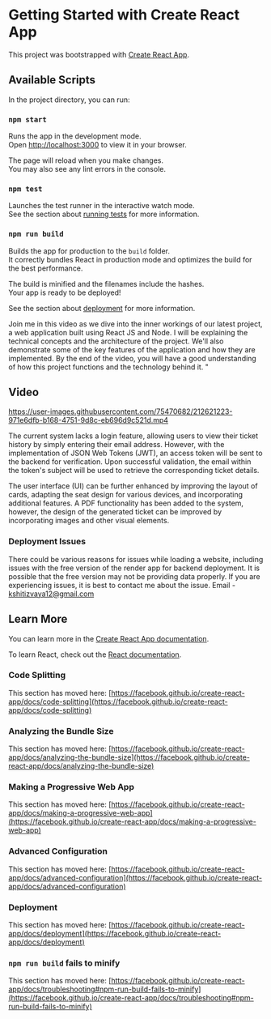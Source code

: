 # Getting Started with Create React App

This project was bootstrapped with [Create React App](https://github.com/facebook/create-react-app).

## Available Scripts

In the project directory, you can run:

### `npm start`

Runs the app in the development mode.\
Open [http://localhost:3000](http://localhost:3000) to view it in your browser.

The page will reload when you make changes.\
You may also see any lint errors in the console.

### `npm test`

Launches the test runner in the interactive watch mode.\
See the section about [running tests](https://facebook.github.io/create-react-app/docs/running-tests) for more information.

### `npm run build`

Builds the app for production to the `build` folder.\
It correctly bundles React in production mode and optimizes the build for the best performance.

The build is minified and the filenames include the hashes.\
Your app is ready to be deployed!

See the section about [deployment](https://facebook.github.io/create-react-app/docs/deployment) for more information.

Join me in this video as we dive into the inner workings of our latest project, a web application built using React JS and Node. I will be explaining the technical concepts and the architecture of the project. We'll also demonstrate some of the key features of the application and how they are implemented. By the end of the video, you will have a good understanding of how this project functions and the technology behind it. "


## Video 
https://user-images.githubusercontent.com/75470682/212621223-971e6dfb-b168-4751-9d8c-eb696d9c521d.mp4

The current system lacks a login feature, allowing users to view their ticket history by simply entering their email address. However, with the implementation of JSON Web Tokens (JWT), an access token will be sent to the backend for verification. Upon successful validation, the email within the token's subject will be used to retrieve the corresponding ticket details.

The user interface (UI) can be further enhanced by improving the layout of cards, adapting the seat design for various devices, and incorporating additional features.
A PDF functionality has been added to the system, however, the design of the generated ticket can be improved by incorporating images and other visual elements.

### Deployment Issues
There could be various reasons for issues while loading a website, including issues with the free version of the render app for backend deployment. It is possible that the free version may not be providing data properly. If you are experiencing issues, it is best to contact me about the issue.
Email - kshitizvaya12@gmail.com

## Learn More

You can learn more in the [Create React App documentation](https://facebook.github.io/create-react-app/docs/getting-started).

To learn React, check out the [React documentation](https://reactjs.org/).

### Code Splitting

This section has moved here: [https://facebook.github.io/create-react-app/docs/code-splitting](https://facebook.github.io/create-react-app/docs/code-splitting)

### Analyzing the Bundle Size

This section has moved here: [https://facebook.github.io/create-react-app/docs/analyzing-the-bundle-size](https://facebook.github.io/create-react-app/docs/analyzing-the-bundle-size)

### Making a Progressive Web App

This section has moved here: [https://facebook.github.io/create-react-app/docs/making-a-progressive-web-app](https://facebook.github.io/create-react-app/docs/making-a-progressive-web-app)

### Advanced Configuration

This section has moved here: [https://facebook.github.io/create-react-app/docs/advanced-configuration](https://facebook.github.io/create-react-app/docs/advanced-configuration)

### Deployment

This section has moved here: [https://facebook.github.io/create-react-app/docs/deployment](https://facebook.github.io/create-react-app/docs/deployment)

### `npm run build` fails to minify

This section has moved here: [https://facebook.github.io/create-react-app/docs/troubleshooting#npm-run-build-fails-to-minify](https://facebook.github.io/create-react-app/docs/troubleshooting#npm-run-build-fails-to-minify)
